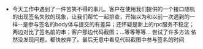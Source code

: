 - 今天工作中遇到了一件苦笑不得的事儿。客户在使用我们提供的一个接口随机的出现签名失败的现象，让我们帮忙一起排查，开始以为和以前一次遇到的一样--是参与签名的body体与提交的有差异；还怀疑是新上的rpc服务不稳定；两边对比了签名前的串；客户那边代码截图；...等等等等... 尝试了许多方法 依然没发现问题，都快放弃了。最后无意中看见代码截图中参与签名的时间